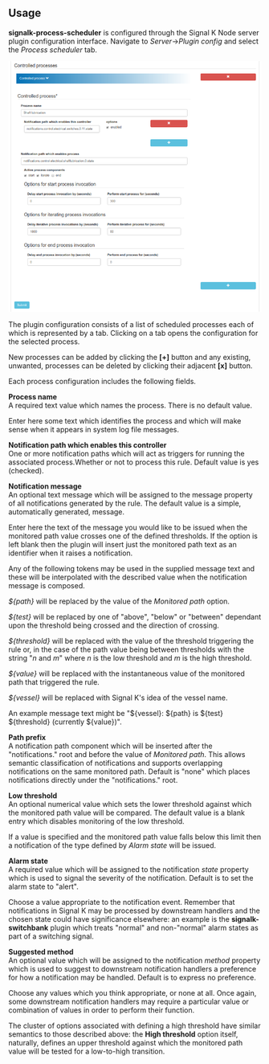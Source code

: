 ## Usage

 __signalk-process-scheduler__ is configured through the Signal K Node server
plugin configuration interface.
Navigate to _Server_->_Plugin config_ and select the _Process scheduler_ tab.

![Configuration panel](readme/config.png)

The plugin configuration consists of a list of scheduled processes each of which
is represented by a tab.  Clicking on a tab opens the configuration for the
selected process.

New processes can be added by clicking the __[+]__ button and any existing,
unwanted, processes can be deleted by clicking their adjacent __[x]__ button.

Each process configuration includes the following fields.

__Process name__  
A required text value which names the process.
There is no default value.

Enter here some text which identifies the process and which will make sense when
it appears in system log file messages.

__Notification path which enables this controller__  
One or more notification paths which will act as triggers for running the associated
process.Whether or not to process this rule.
Default value is yes (checked).

__Notification message__  
An optional text message which will be assigned to the message property of
all notifications generated by the rule.
The default value is a simple, automatically generated, message.

Enter here the text of the message you would like to be issued when the
monitored path value crosses one of the defined thresholds.
If the option is left blank then the plugin will insert just the monitored
path text as an identifier when it raises a notification.

Any of the following tokens may be used in the supplied message text and these
will be interpolated with the described value when the notification message is
composed.

_${path}_ will be replaced by the value of the _Monitored path_ option.

_${test}_ will be replaced by one of "above", "below" or "between" dependant
upon the threshold being crossed and the direction of crossing.

_${threshold}_ will be replaced with the value of the threshold triggering the
rule or, in the case of the path value being between thresholds with the
string "_n_ and _m_" where _n_ is the low threshold and _m_ is the high
threshold.

_${value}_ will be replaced with the instantaneous value of the monitored path
that triggered the rule.

_${vessel}_ will be replaced with Signal K's idea of the vessel name.

An example message text might be "${vessel}: ${path} is ${test} ${threshold} (currently ${value})".

__Path prefix__  
A notification path component which will be inserted after the "notifications."
root and before the value of _Monitored path_.
This allows semantic classification of notifications and supports overlapping
notifications on the same monitored path.
Default is "none" which places notifications directly under the "notifications."
root. 

__Low threshold__  
An optional numerical value which sets the lower threshold against which the
monitored path value will be compared.
The default value is a blank entry which disables monitoring of the low
threshold.

If a value is specified and the monitored path value falls below this limit
then a notification of the type defined by _Alarm state_ will be issued.

__Alarm state__  
A required value which will be assigned to the notification _state_ property
which is used to signal the severity of the notification.
Default is to set the alarm state to "alert".

Choose a value appropriate to the notification event.
Remember that notifications in Signal K may be processed by downstream handlers
and the chosen state could have significance elsewhere: an example is the
__signalk-switchbank__ plugin which treats "normal" and non-"normal" alarm
states as part of a switching signal.

__Suggested method__  
An optional value which will be assigned to the notification _method_ property
which is used to suggest to downstream notification handlers a preference for
how a notification may be handled.
Default is to express no preference.

Choose any values which you think appropriate, or none at all.
Once again, some downstream notification handlers may require a particular
value or combination of values in order to perform their function.

The cluster of options associated with defining a high threshold have similar
semantics to those described above: the __High threshold__ option itself,
naturally, defines an upper threshold against which the monitored path value
will be tested for a low-to-high transition.

